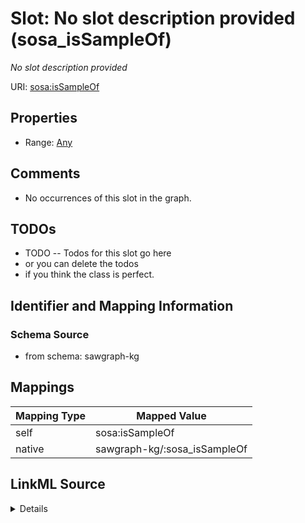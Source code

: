 

# Slot: No slot description provided (sosa_isSampleOf)


_No slot description provided_





URI: [sosa:isSampleOf](http://www.w3.org/ns/sosa/isSampleOf)



<!-- no inheritance hierarchy -->








## Properties

* Range: [Any](../classes/Any.md)





## Comments

* No occurrences of this slot in the graph.

## TODOs

* TODO -- Todos for this slot go here
* or you can delete the todos
* if you think the class is perfect.

## Identifier and Mapping Information







### Schema Source


* from schema: sawgraph-kg




## Mappings

| Mapping Type | Mapped Value |
| ---  | ---  |
| self | sosa:isSampleOf |
| native | sawgraph-kg/:sosa_isSampleOf |




## LinkML Source

<details>
```yaml
name: sosa_isSampleOf
description: No slot description provided
title: No slot description provided
todos:
- TODO -- Todos for this slot go here
- or you can delete the todos
- if you think the class is perfect.
comments:
- No occurrences of this slot in the graph.
from_schema: sawgraph-kg
rank: 1000
slot_uri: sosa:isSampleOf
alias: sosa_isSampleOf
range: Any

```
</details>